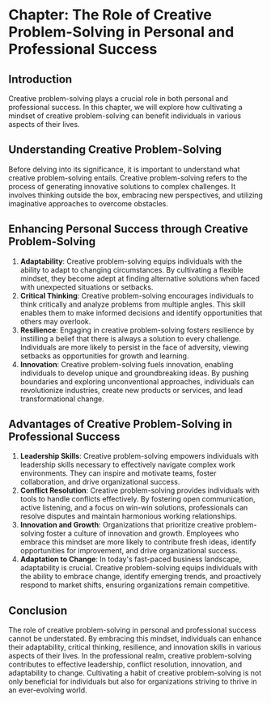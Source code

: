 Chapter: The Role of Creative Problem-Solving in Personal and Professional Success
==================================================================================

Introduction
------------

Creative problem-solving plays a crucial role in both personal and professional success. In this chapter, we will explore how cultivating a mindset of creative problem-solving can benefit individuals in various aspects of their lives.

Understanding Creative Problem-Solving
--------------------------------------

Before delving into its significance, it is important to understand what creative problem-solving entails. Creative problem-solving refers to the process of generating innovative solutions to complex challenges. It involves thinking outside the box, embracing new perspectives, and utilizing imaginative approaches to overcome obstacles.

Enhancing Personal Success through Creative Problem-Solving
-----------------------------------------------------------

1. **Adaptability**: Creative problem-solving equips individuals with the ability to adapt to changing circumstances. By cultivating a flexible mindset, they become adept at finding alternative solutions when faced with unexpected situations or setbacks.
2. **Critical Thinking**: Creative problem-solving encourages individuals to think critically and analyze problems from multiple angles. This skill enables them to make informed decisions and identify opportunities that others may overlook.
3. **Resilience**: Engaging in creative problem-solving fosters resilience by instilling a belief that there is always a solution to every challenge. Individuals are more likely to persist in the face of adversity, viewing setbacks as opportunities for growth and learning.
4. **Innovation**: Creative problem-solving fuels innovation, enabling individuals to develop unique and groundbreaking ideas. By pushing boundaries and exploring unconventional approaches, individuals can revolutionize industries, create new products or services, and lead transformational change.

Advantages of Creative Problem-Solving in Professional Success
--------------------------------------------------------------

1. **Leadership Skills**: Creative problem-solving empowers individuals with leadership skills necessary to effectively navigate complex work environments. They can inspire and motivate teams, foster collaboration, and drive organizational success.
2. **Conflict Resolution**: Creative problem-solving provides individuals with tools to handle conflicts effectively. By fostering open communication, active listening, and a focus on win-win solutions, professionals can resolve disputes and maintain harmonious working relationships.
3. **Innovation and Growth**: Organizations that prioritize creative problem-solving foster a culture of innovation and growth. Employees who embrace this mindset are more likely to contribute fresh ideas, identify opportunities for improvement, and drive organizational success.
4. **Adaptation to Change**: In today's fast-paced business landscape, adaptability is crucial. Creative problem-solving equips individuals with the ability to embrace change, identify emerging trends, and proactively respond to market shifts, ensuring organizations remain competitive.

Conclusion
----------

The role of creative problem-solving in personal and professional success cannot be understated. By embracing this mindset, individuals can enhance their adaptability, critical thinking, resilience, and innovation skills in various aspects of their lives. In the professional realm, creative problem-solving contributes to effective leadership, conflict resolution, innovation, and adaptability to change. Cultivating a habit of creative problem-solving is not only beneficial for individuals but also for organizations striving to thrive in an ever-evolving world.
